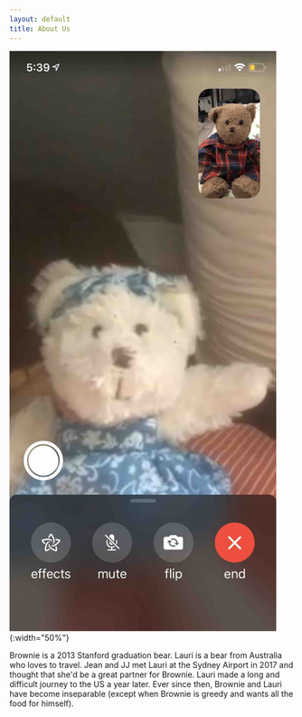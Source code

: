```yaml
---
layout: default
title: About Us
---
```


![Lauri and Brownie](images/facetime.jpg){:width="50%"}

Brownie is a 2013 Stanford graduation bear. Lauri is a bear from Australia who loves to travel.
Jean and JJ met Lauri at the Sydney Airport in 2017 and thought that she'd be a great partner for Brownie.
Lauri made a long and difficult journey to the US a year later.
Ever since then, Brownie and Lauri have become inseparable (except when Brownie is greedy and wants all the food for himself).
